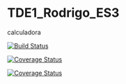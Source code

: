 # TDE1_Rodrigo_ES3
calculadora

[![Build Status](https://travis-ci.org/Caf3/TDE1_Rodrigo_ES3.svg?branch=master)](https://travis-ci.org/Caf3/TDE1_Rodrigo_ES3)

[![Coverage Status](https://coveralls.io/repos/github/Caf3/TDE1_Rodrigo_ES3/badge.svg?branch=master)](https://coveralls.io/github/Caf3/TDE1_Rodrigo_ES3?branch=master)

[![Coverage Status](https://coveralls.io/repos/github/Caf3/TDE1_Rodrigo_ES3/badge.svg?branch=master)](https://coveralls.io/github/Caf3/TDE1_Rodrigo_ES3?branch=master)
